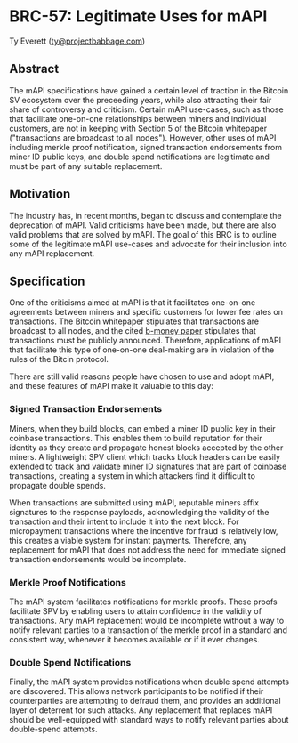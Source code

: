 # BRC-57: Legitimate Uses for mAPI

Ty Everett (ty@projectbabbage.com)

## Abstract

The mAPI specifications have gained a certain level of traction in the Bitcoin SV ecosystem over the preceeding years, while also attracting their fair share of controversy and criticism. Certain mAPI use-cases, such as those that facilitate one-on-one relationships between miners and individual customers, are not in keeping with Section 5 of the Bitcoin whitepaper ("transactions are broadcast to all nodes"). However, other uses of mAPI including merkle proof notification, signed transaction endorsements from miner ID public keys, and double spend notifications are legitimate and must be part of any suitable replacement.

## Motivation

The industry has, in recent months, began to discuss and contemplate the deprecation of mAPI. Valid criticisms have been made, but there are also valid problems that are solved by mAPI. The goal of this BRC is to outline some of the legitimate mAPI use-cases and advocate for their inclusion into any mAPI replacement.

## Specification

One of the criticisms aimed at mAPI is that it facilitates one-on-one agreements between miners and specific customers for lower fee rates on transactions. The Bitcoin whitepaper stipulates that transactions are broadcast to all nodes, and the cited [b-money paper](http://www.weidai.com/bmoney.txt) stipulates that transactions must be publicly announced. Therefore, applications of mAPI that facilitate this type of one-on-one deal-making are in violation of the rules of the Bitcin protocol.

There are still valid reasons people have chosen to use and adopt mAPI, and these features of mAPI make it valuable to this day:

### Signed Transaction Endorsements

Miners, when they build blocks, can embed a miner ID public key in their coinbase transactions. This enables them to build reputation for their identity as they create and propagate honest blocks accepted by the other miners. A lightweight SPV client which tracks block headers can be easily extended to track and validate miner ID signatures that are part of coinbase transactions, creating a system in which attackers find it difficult to propagate double spends.

When transactions are submitted using mAPI, reputable miners affix signatures to the response payloads, acknowledging the validity of the transaction and their intent to include it into the next block. For micropayment transactions where the incentive for fraud is relatively low, this creates a viable system for instant payments. Therefore, any replacement for mAPI that does not address the need for immediate signed transaction endorsements would be incomplete.

### Merkle Proof Notifications

The mAPI system facilitates notifications for merkle proofs. These proofs facilitate SPV by enabling users to attain confidence in the validity of transactions. Any mAPI replacement would be incomplete without a way to notify relevant parties to a transaction of the merkle proof in a standard and consistent way, whenever it becomes available or if it ever changes.

### Double Spend Notifications

Finally, the mAPI system provides notifications when double spend attempts are discovered. This allows network participants to be notified if their counterparties are attempting to defraud them, and provides an additional layer of deterrent for such attacks. Any replacement that replaces mAPI should be well-equipped with standard ways to notify relevant parties about double-spend attempts.
